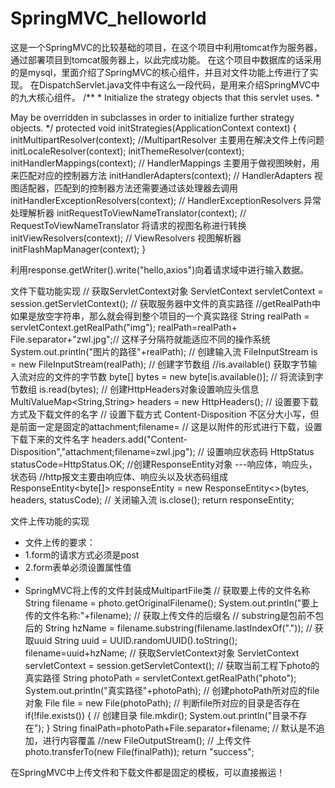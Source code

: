 # SpringMVC_helloworld
这是一个SpringMVC的比较基础的项目，在这个项目中利用tomcat作为服务器，通过部署项目到tomcat服务器上，以此完成功能。
在这个项目中数据库的话采用的是mysql，里面介绍了SpringMVC的核心组件，并且对文件功能上传进行了实现。
在DispatchServlet.java文件中有这么一段代码，是用来介绍SpringMVC中的九大核心组件。
/**
	 * Initialize the strategy objects that this servlet uses.
	 * <p>May be overridden in subclasses in order to initialize further strategy objects.
	 */
	protected void initStrategies(ApplicationContext context) 
  {
		initMultipartResolver(context);                 //MultipartResolver  主要用在解决文件上传问题
		initLocaleResolver(context);
		initThemeResolver(context);
		initHandlerMappings(context);                  // HandlerMappings 主要用于做视图映射，用来匹配对应的控制器方法
		initHandlerAdapters(context);                  // HandlerAdapters 视图适配器，匹配到的控制器方法还需要通过该处理器去调用
		initHandlerExceptionResolvers(context);        // HandlerExceptionResolvers  异常处理解析器
		initRequestToViewNameTranslator(context);      // RequestToViewNameTranslator  将请求的视图名称进行转换
		initViewResolvers(context);                    // ViewResolvers  视图解析器
		initFlashMapManager(context);
	}

利用response.getWriter().write("hello,axios")向着请求域中进行输入数据。

文件下载功能实现
 // 获取ServletContext对象
 ServletContext servletContext = session.getServletContext();
 // 获取服务器中文件的真实路径
 //getRealPath中如果是放空字符串，那么就会得到整个项目的一个真实路径
 String realPath = servletContext.getRealPath("img");
 realPath=realPath+ File.separator+"zwl.jpg";// 这样子分隔符就能适应不同的操作系统
 System.out.println("图片的路径"+realPath);
 // 创建输入流
 FileInputStream is = new FileInputStream(realPath);
 // 创建字节数组
 //is.available() 获取字节输入流对应的文件的字节数
 byte[] bytes = new byte[is.available()];
 // 将流读到字节数组
 is.read(bytes);
 // 创建HttpHeaders对象设置响应头信息
 MultiValueMap<String,String> headers = new HttpHeaders();
 // 设置要下载方式及下载文件的名字
 // 设置下载方式 Content-Disposition    不区分大小写，但是前面一定是固定的attachment;filename=
 // 这是以附件的形式进行下载，设置下载下来的文件名字
 headers.add("Content-Disposition","attachment;filename=zwl.jpg");
 // 设置响应状态码
 HttpStatus statusCode=HttpStatus.OK;
 //创建ResponseEntity对象   ---响应体，响应头，状态码
 //http报文主要由响应体、响应头以及状态码组成
 ResponseEntity<byte[]> responseEntity = new ResponseEntity<>(bytes, headers, statusCode);
 // 关闭输入流
 is.close();
 return responseEntity;
 
 
 文件上传功能的实现
 * 文件上传的要求：
 * 1.form的请求方式必须是post
 * 2.form表单必须设置属性值
 *
 * SpringMVC将上传的文件封装成MultipartFile类
 // 获取要上传的文件名称
 String filename = photo.getOriginalFilename();
 System.out.println("要上传的文件名称:"+filename);
 // 获取上传文件的后缀名
 // substring是包前不包后的
 String hzName = filename.substring(filename.lastIndexOf("."));
 // 获取uuid
 String uuid = UUID.randomUUID().toString();
 filename=uuid+hzName;
 // 获取ServletContext对象
 ServletContext servletContext = session.getServletContext();
 // 获取当前工程下photo的真实路径
 String photoPath = servletContext.getRealPath("photo");
 System.out.println("真实路径"+photoPath);
 // 创建photoPath所对应的file对象
 File file = new File(photoPath);
 // 判断file所对应的目录是否存在
 if(!file.exists())
 {
     // 创建目录
     file.mkdir();
     System.out.println("目录不存在");
 }
 String finalPath=photoPath+File.separator+filename;
 // 默认是不追加，进行内容覆盖
 //new FileOutputStream();
 // 上传文件
 photo.transferTo(new File(finalPath));
 return "success";
 

在SpringMVC中上传文件和下载文件都是固定的模板，可以直接搬运！
    
